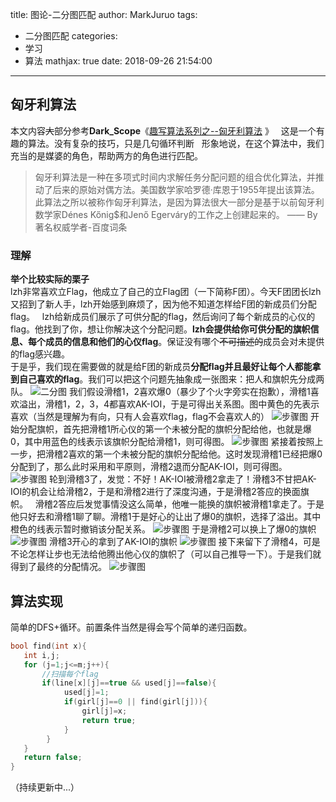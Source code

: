 title: 图论-二分图匹配
author: MarkJuruo
tags:
  - 二分图匹配
categories:
  - 学习
  - 算法
mathjax: true
date: 2018-09-26 21:54:00
---
## 匈牙利算法

本文内容~~大~~部分参考**Dark_Scope**《[趣写算法系列之--匈牙利算法](https://blog.csdn.net/sunny_hun/article/details/80627351) 》  
这是一个有趣的算法。没有复杂的技巧，只是几句循环判断  
形象地说，在这个算法中，我们充当的是媒婆的角色，帮助两方的角色进行匹配。 

> 匈牙利算法是一种在多项式时间内求解任务分配问题的组合优化算法，并推动了后来的原始对偶方法。美国数学家哈罗德·库恩于1955年提出该算法。此算法之所以被称作匈牙利算法，是因为算法很大一部分是基于以前匈牙利数学家Dénes Kőnig$和Jenő Egerváry的工作之上创建起来的。 
—— By 著名权威学者-百度词条

<!--more-->

### 理解

**举个比较实际的栗子**  
lzh非常喜欢立Flag，他成立了自己的立Flag团（一下简称F团）。今天F团团长lzh又招到了新人手，lzh开始感到麻烦了，因为他不知道怎样给F团的新成员们分配flag。  
lzh给新成员们展示了可供分配的flag，然后询问了每个新成员的心仪的flag。他找到了你，想让你解决这个分配问题。**lzh会提供给你可供分配的旗帜信息、每个成员的信息和他们的心仪flag**。保证没有哪个~~不可描述的~~成员会对未提供的flag感兴趣。  
于是乎，我们现在需要做的就是给F团的新成员**分配flag并且最好让每个人都能拿到自己喜欢的flag**。我们可以把这个问题先抽象成一张图来：把人和旗帜先分成两队。
![二分图](https://coding.net/u/linzhihan/p/blogimg/git/raw/master/EFT1.png)
我们假设滑稽1，2喜欢爆0（暴少了个火字旁实在抱歉），滑稽1喜欢溢出，滑稽1，2，3，4都喜欢AK-IOI，于是可得出关系图。图中黄色的先表示喜欢（当然是理解为有向，只有人会喜欢flag，flag不会喜欢人的）
![步骤图](https://coding.net/u/linzhihan/p/blogimg/git/raw/master/EFT2.png)
开始分配旗帜，首先把滑稽1所心仪的第一个未被分配的旗帜分配给他，也就是爆0，其中用蓝色的线表示该旗帜分配给滑稽1，则可得图。
![步骤图](https://coding.net/u/linzhihan/p/blogimg/git/raw/master/EFT3.png)
紧接着按照上一步，把滑稽2喜欢的第一个未被分配的旗帜分配给他。这时发现滑稽1已经把爆0分配到了，那么此时采用和平原则，滑稽2退而分配AK-IOI，则可得图。
![步骤图](https://coding.net/u/linzhihan/p/blogimg/git/raw/master/EFT4.png)
轮到滑稽3了，发觉：不好！AK-IOI被滑稽2拿走了！滑稽3不甘把AK-IOI的机会让给滑稽2，于是和滑稽2进行了深度沟通，于是滑稽2答应的换面旗帜。  
滑稽2答应后发觉事情没这么简单，他唯一能换的旗帜被滑稽1拿走了。于是他只好去和滑稽1聊了聊。滑稽1于是好心的让出了爆0的旗帜，选择了溢出。其中橙色的线表示暂时撤销该分配关系。
![步骤图](https://coding.net/u/linzhihan/p/blogimg/git/raw/master/EFT6.png)
于是滑稽2可以换上了爆0的旗帜
![步骤图](https://coding.net/u/linzhihan/p/blogimg/git/raw/master/EFT7.png)
滑稽3开心的拿到了AK-IOI的旗帜
![步骤图](https://coding.net/u/linzhihan/p/blogimg/git/raw/master/EFT8.png)
接下来留下了滑稽4，可是不论怎样让步也无法给他腾出他心仪的旗帜了（可以自己推导一下）。于是我们就得到了最终的分配情况。
![步骤图](https://coding.net/u/linzhihan/p/blogimg/git/raw/master/EFT9.png)

## 算法实现

简单的DFS+循环。前置条件当然是得会写个简单的递归函数。
```cpp
bool find(int x){
   int i,j;	
   for (j=1;j<=m;j++){
       //扫描每个flag		
       if(line[x][j]==true && used[j]==false){			
      		used[j]=1;
      		if(girl[j]==0 || find(girl[j])){ 
      		    girl[j]=x;				
      		    return true;			
      		}		
        }	
   }	
   return false;
}
```

（持续更新中...）